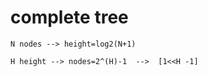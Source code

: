 # complete tree
```N nodes --> height=log2(N+1)```

```H height --> nodes=2^(H)-1  -->  [1<<H -1]```
